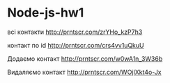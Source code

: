 # Node-js-hw1

всі контакти
http://prntscr.com/zrYHo_kzP7h3

контакт по id
http://prntscr.com/crs4vv1uQkuU

Додаємо контакт
http://prntscr.com/w0wA1n_3W36b

Видаляємо контакт
http://prntscr.com/WOjIXkt4o-Jx